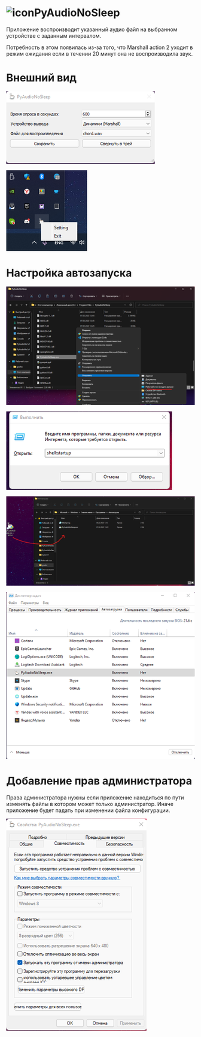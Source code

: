 # ![icon](icon.ico)PyAudioNoSleep

Приложение воспроизводит указанный аудио файл на выбранном устройстве с заданным интервалом.


Потребность в этом появилась из-за того, что Marshall action 2 уходит в режим ожидания если в течении 20 минут она не воспроизводила звук.

# Внешний вид
![6](https://github.com/edwardgra4ev/PyAudioNoSleep/blob/main/img/6.png)

![7](https://github.com/edwardgra4ev/PyAudioNoSleep/blob/main/img/7.png)

# Настройка автозапуска
![1](https://github.com/edwardgra4ev/PyAudioNoSleep/blob/main/img/1.png)


![2](https://github.com/edwardgra4ev/PyAudioNoSleep/blob/main/img/2.png)


![3](https://github.com/edwardgra4ev/PyAudioNoSleep/blob/main/img/3.png)


![4](https://github.com/edwardgra4ev/PyAudioNoSleep/blob/main/img/4.png)

# Добавление прав администратора
Права администратора нужны если приложение находиться по пути изменять файлы в котором может только администратор. 
Иначе приложение будет падать при изменении файла конфигурации. 


![5](https://github.com/edwardgra4ev/PyAudioNoSleep/blob/main/img/5.png)
